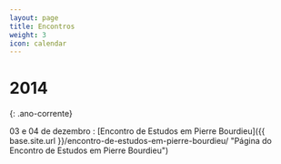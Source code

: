 ```yaml
---
layout: page
title: Encontros
weight: 3
icon: calendar
---
```


# 2014
{: .ano-corrente}

03 e 04 de dezembro
:   [Encontro de Estudos em Pierre Bourdieu]({{ base.site.url }}/encontro-de-estudos-em-pierre-bourdieu/ "Página do Encontro de Estudos em Pierre Bourdieu")
